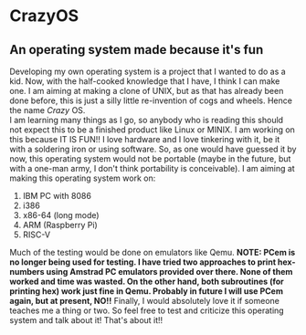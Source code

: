 # CrazyOS 
## An operating system made because it's fun  
  
Developing my own operating system is a project that I wanted to do as a kid. Now, with the half-cooked knowledge that I have, I think I can make one. I am aiming at making a clone of UNIX, but as that has already been done before, this is just a silly little re-invention of cogs and wheels. Hence the name _Crazy_ OS.  
I am learning many things as I go, so anybody who is reading this should not expect this to be a finished product like Linux or MINIX. I am working on this because IT IS FUN!! I love hardware and I love tinkering with it, be it with a soldering iron or using software. So, as one would have guessed it by now, this operating system would not be portable (maybe in the future, but with a one-man army, I don't think portability is conceivable).
I am aiming at making this operating system work on:  
1. IBM PC with 8086  
2. i386  
3. x86-64 (long mode)  
4. ARM (Raspberry Pi)  
5. RISC-V  
  
Much of the testing would be done on emulators like Qemu. 
__NOTE: PCem is no longer being used for testing. I have tried two approaches to print hex-numbers using Amstrad PC emulators provided over there. None of them worked and time was wasted. On the other hand, both subroutines (for printing hex) work just fine in Qemu. Probably in future I will use PCem again, but at present, NO!!__ 
Finally, I would absolutely love it if someone teaches me a thing or two. So feel free to test and criticize this operating system and talk about it!
That's about it!!

